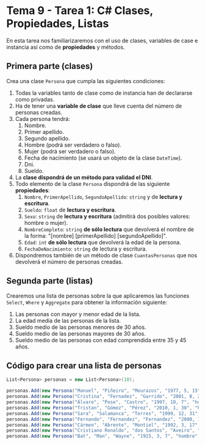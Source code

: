 # Tema 9 - Tarea 1: C# Clases, Propiedades, Listas

En esta tarea nos familiarizaremos con el uso de clases, variables de case e instancia así como de **propiedades** y métodos.

## Primera parte (clases)

Crea una clase `Persona` que cumpla las siguientes condiciones:

1. Todas la variables tanto de clase como de instancia han de declararse como privadas.
2. Ha de tener una **variable de clase** que lleve cuenta del número de personas creadas.
3. Cada persona tendrá:
      1. Nombre.
      2. Primer apellido.
      3. Segundo apellido.
      4. Hombre (podrá ser verdadero o falso).
      5. Mujer (podrá ser verdadero o falso).
      6. Fecha de nacimiento (se usará un objeto de la clase `DateTime`).
      7. Dni.
      8. Sueldo.
4. La **clase dispondrá de un método para validad el DNI**.
5. Todo elemento de la clase `Persona` dispondrá de las siguiente **propiedades**:
      1. `Nombre`, `PrimerApellido`, `SegundoApellido`: `string` y de **lectura y escritura**.
      2. `Sueldo`: `float` de **lectura y escritura**.
      3. `Sexo`: `string` de **lectura y escritura** (admitirá dos posibles valores: hombre o mujer).
      4. `NombreCompleto`: `string` **de sólo lectura** que devolverá el nombre de la forma: "[nombre] [primerApellido] [segundoApellido]".
      5. `Edad`: `int` **de sólo lectura** que devolverá la edad de la persona.
      6. `FechaDeNacimiento`: `string` de lectura y escritura.
6. Dispondremos también de un método de clase `CuantasPersonas` que nos devolverá el número de personas creadas.

## Segunda parte (listas)

Crearemos una lista de personas sobre la que aplicaremos las funciones `Select`, `Where` y `Aggregate` para obtener la información siguiente:

1. Las personas con mayor y menor edad de la lista.
2. La edad media de las personas de la lista.
3. Sueldo medio de las personas menores de 30 años.
4. Sueldo medio de las personas mayores de 30 años.
5. Sueldo medio de las personas con edad comprendida entre 35 y 45 años.

## Código para crear una lista de personas

```c#
List<Persona> personas = new List<Persona>(10);

personas.Add(new Persona("Manuel", "Piñeiro", "Mourazos", "1977, 5, 15", "hombre", 1500));
personas.Add(new Persona("Cristina", "Fernadez", "Garrido", "2001, 8, 25", "mujer", 2500));
personas.Add(new Persona("Álvaro", "Pose", "Castro", "1997, 10, 7", "hombre", 1800.5f));
personas.Add(new Persona("Tristan", "Gómez", "Pérez", "2010, 1, 30", "hombre", 300.9f));
personas.Add(new Persona("Sara", "Salamanca", "Torres", "1999, 12, 31", "mujer", 3750.66f));
personas.Add(new Persona("Fernando", "Fernandez", "Fernandez", "2000, 1, 11", "hombre", 2220.20f));
personas.Add(new Persona("Cármen", "Abrente", "Montiel", "1992, 3, 17", "mujer", 1770.5f));
personas.Add(new Persona("Cristiano Ronaldo", "dos Santos", "Aveiro", "1985, 2, 5", "hombre", 999999.999f));
personas.Add(new Persona("Bat", "Man", "Wayne", "1915, 3, 7", "hombre", 000.0f));
```

